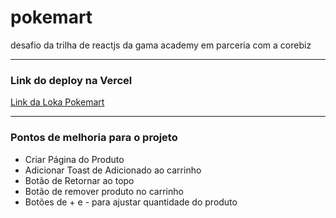 # pokemart
desafio da trilha de reactjs da gama academy em parceria com a corebiz
<hr>

### Link do deploy na Vercel <br>
[Link da Loka Pokemart](https://pokemart-gamaac.vercel.app/)
<hr>

### Pontos de melhoria para o projeto <br>

- Criar Página do Produto
- Adicionar Toast de Adicionado ao carrinho
- Botão de Retornar ao topo
- Botão de remover produto no carrinho
- Botões de + e - para ajustar quantidade do produto


